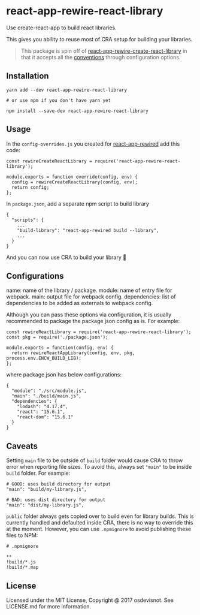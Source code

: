 # react-app-rewire-react-library
Use create-react-app to build react libraries.

This gives you ability to reuse most of CRA setup for building your libraries.

> This package is spin off of [react-app-rewire-create-react-library](https://github.com/osdevisnot/react-app-rewire-create-react-library) in that it accepts all the [conventions](https://github.com/osdevisnot/react-app-rewire-create-react-library#conventions) through configuration options.

## Installation
```
yarn add --dev react-app-rewire-react-library

# or use npm if you don't have yarn yet

npm install --save-dev react-app-rewire-react-library
```

## Usage
In the `config-overrides.js` you created for [react-app-rewired](https://github.com/timarney/react-app-rewired) add this code:

```
const rewireCreateReactLibrary = require('react-app-rewire-react-library');

module.exports = function override(config, env) {
  config = rewireCreateReactLibrary(config, env);
  return config;
};
```

In `package.json`, add a separate npm script to build library

```
{
  "scripts": {
    ...
    "build-library": "react-app-rewired build --library",
    ...
  }
}
```

And you can now use CRA to build your library 💪

## Configurations

name: name of the library / package.
module: name of entry file for webpack.
main: output file for webpack config.
dependencies: list of dependencies to be added as externals to webpack config.

Although you can pass these options via configuration, it is usually recommended to package the package json config as is. For example:

```
const rewireReactLibrary = require('react-app-rewire-react-library');
const pkg = require('./package.json');

module.exports = function(config, env) {
  return rewireReactAppLibrary(config, env, pkg, process.env.ENCW_BUILD_LIB);
};
```

where package.json has below configurations:
```
{
  "module": "./src/module.js",
  "main": "./build/main.js",
  "dependencies": {
    "lodash": "4.17.4",
    "react": "15.6.1",
    "react-dom": "15.6.1"
  }
}
```

## Caveats

Setting `main` file to be outside of `build` folder would cause CRA to throw error when reporting file sizes. To avoid this, always set `"main"` to be inside `build` folder. For example:
```
# GOOD: uses build directory for output
"main": "build/my-library.js",

# BAD: uses dist directory for output
"main": "dist/my-library.js",
```

`public` folder always gets copied over to build even for library builds. This is currently handled and defaulted inside CRA, there is no way to override this at the moment. However, you can use `.npmignore` to avoid publishing these files to NPM:
```
# .npmignore

**
!build/*.js
!build/*.map
```

## License
Licensed under the MIT License, Copyright @ 2017 osdevisnot. See LICENSE.md for more information.
